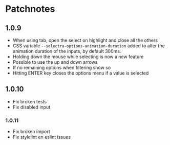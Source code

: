 # Patchnotes
## 1.0.9
- When using tab, open the select on highlight and close all the others
- CSS variable `--selectra-options-animation-duration` added to alter the animation duration of the inputs, by default 300ms. 
- Holding down the mouse while selecting is now a new feature
- Possible to use the up and down arrows
- If no remaining options when filtering show so
- Hitting ENTER key closes the options menu if a value is selected

## 1.0.10
- Fix broken tests
- Fix disabled input

### 1.0.11
- Fix broken import
- Fix stylelint en eslint issues